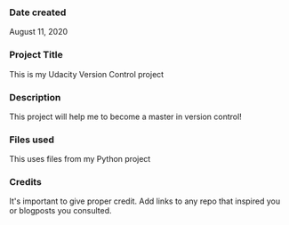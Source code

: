 ### Date created
August 11, 2020

### Project Title
This is my Udacity Version Control project

### Description
This project will help me to become a master in version control!

### Files used
This uses files from my Python project

### Credits
It's important to give proper credit. Add links to any repo that inspired you or blogposts you consulted.

